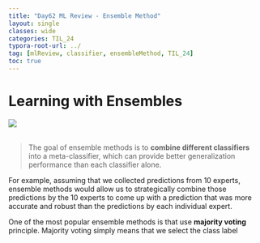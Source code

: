```yaml
---
title: "Day62 ML Review - Ensemble Method"
layout: single
classes: wide
categories: TIL_24
typora-root-url: ../
tag: [mlReview, classifier, ensembleMethod, TIL_24]
toc: true 
---
```


# Learning with Ensembles

<img src="/blog/images/2024-08-26-TIL24_Day62/E2D2229F-024D-4B3C-8AE4-798A6AE4C781.jpeg"><br><br>

> The goal of ensemble methods is to **combine different classifiers** into a meta-classifier, which can provide better generalization performance than each classifier alone.

For example, assuming that we collected predictions from 10 experts, ensemble methods would allow us to strategically combine those predictions by the 10 experts to come up with a prediction that was more accurate and robust than the predictions by each individual expert. 



One of the most popular ensemble methods is that use **majority voting** principle. Majority voting simply means that we select the class label 
